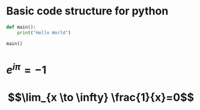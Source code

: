 # Basic code structure for python

```python
def main():
    print("Hello World")

main()
```
# $e^{i \pi}=-1$
# $$\lim_{x \to \infty} \frac{1}{x}=0$$

